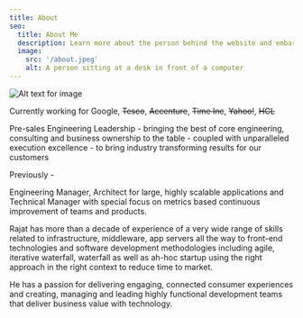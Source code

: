 ```yaml
---
title: About
seo:
  title: About Me
  description: Learn more about the person behind the website and embark on a journey of inspiration and shared experiences.
  image:
    src: '/about.jpeg'
    alt: A person sitting at a desk in front of a computer
---
```


![Alt text for image](/8B8A8821.jpeg)

Currently working for Google, ~~Tesco~~, ~~Accenture~~, ~~Time Inc~~, ~~Yahoo!~~, ~~HCL~~

Pre-sales Engineering Leadership - bringing the best of core engineering, consulting and business ownership to the table - coupled with unparalleled execution excellence - to bring industry transforming results for our customers

Previously -

Engineering Manager, Architect for large, highly scalable applications and Technical Manager with special focus on metrics based continuous improvement of teams and products.

Rajat has more than a decade of experience of a very wide range of skills related to infrastructure, middleware, app servers all the way to front-end technologies and software development methodologies including agile, iterative waterfall, waterfall as well as ah-hoc startup using the right approach in the right context to reduce time to market.

He has a passion for delivering engaging, connected consumer experiences and creating, managing and leading highly functional development teams that  deliver business value with technology.